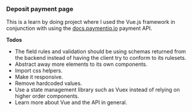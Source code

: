 ### Deposit payment page

This is a learn by doing project where I used the Vue.js framework in conjunction with using the [docs.paymentiq.io](https://docs.paymentiq.io) payment API.

**Todos**
- The field rules and validation should be using schemas returned from the backend instead of having the client try to conform to its rulesets.
- Abstract away more elements to its own components.
- Import css helpers.
- Make it responsive.
- Remove hardcoded values.
- Use a state management library such as Vuex instead of relying on higher order components.
- Learn more about Vue and the API in general.
